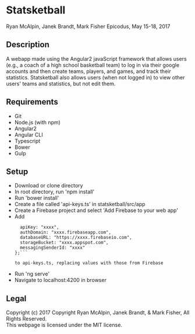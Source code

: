 # Statsketball
Ryan McAlpin, Janek Brandt, Mark Fisher
Epicodus, May 15-18, 2017

## Description
A webapp made using the Angular2 javaScript framework that allows users (e.g., a coach of a high school basketball team) to log in via their google accounts and then create teams, players, and games, and track their statistics. Statsketball also allows users (when not logged in) to view other users' teams and statistics, but not edit them.

## Requirements
* Git
* Node.js (with npm)
* Angular2
* Angular CLI
* Typescript
* Bower
* Gulp

## Setup
* Download or clone directory
* In root directory, run 'npm install'
* Run 'bower install'
* Create a file called 'api-keys.ts' in statsketball/src/app
* Create a Firebase project and select 'Add Firebase to your web app'
* Add 
  ```export var masterFirebaseConfig = {
    apiKey: "xxxx",
    authDomain: "xxxx.firebaseapp.com",
    databaseURL: "https://xxxx.firebaseio.com",
    storageBucket: "xxxx.appspot.com",
    messagingSenderId: "xxxx"
  };```
  
  to api-keys.ts, replacing values with those from Firebase
* Run 'ng serve'
* Navigate to localhost:4200 in browser

## Legal
Copyright (c) 2017 Copyright Ryan McAlpin, Janek Brandt, & Mark Fisher, All Rights Reserved.<br/>
This webpage is licensed under the MIT license.
